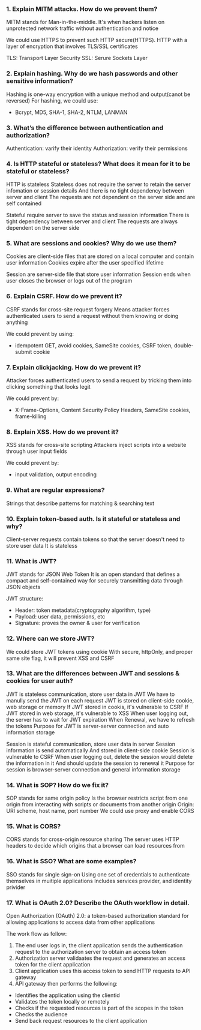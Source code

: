 ### 1. Explain MITM attacks. How do we prevent them?
MITM stands for Man-in-the-middle. It's when hackers listen on unprotected network traffic without authentication and notice

We could use HTTPS to prevent such
HTTP secure(HTTPS). HTTP with a layer of encryption that involves TLS/SSL certificates

TLS: Transport Layer Security
SSL: Serure Sockets Layer

### 2. Explain hashing. Why do we hash passwords and other sensitive information?
Hashing is one-way encryption with a unique method and output(canot be reversed)
For hashing, we could use:
- Bcrypt, MD5, SHA-1, SHA-2, NTLM, LANMAN

### 3. What’s the difference between authentication and authorization?
Authentication: varify their identity
Authorization: verify their permissions

### 4. Is HTTP stateful or stateless? What does it mean for it to be stateful or stateless?
HTTP is stateless
Stateless does not require the server to retain the server infomation or session details
And there is no tight dependency between server and client
The requests are not dependent on the server side and are self contained

Stateful require server to save the status and session information
There is tight dependency between server and client
The requests are always dependent on the server side

### 5. What are sessions and cookies? Why do we use them?
Cookies are client-side files that are stored on a local computer and contain user information
Cookies expire after the user specified lifetime

Session are server-side file that store user information
Session ends when user closes the browser or logs out of the program

### 6. Explain CSRF. How do we prevent it?
CSRF stands for cross-site request forgery
Means attacker forces authenticated users to send a request without them knowing or doing anything

We could prevent by using: 
- idempotent GET, avoid cookies, SameSite cookies, CSRF token, double-submit cookie

### 7. Explain clickjacking. How do we prevent it?
Attacker forces authenticated users to send a request by tricking them into clicking something
that looks legit

We could prevent by:
- X-Frame-Options, Content Security Policy Headers, SameSite cookies, frame-killing

### 8. Explain XSS. How do we prevent it?
XSS stands for cross-site scripting
Attackers inject scripts into a website through user input fields

We could prevent by:
- input validation, output encoding

### 9. What are regular expressions?
Strings that describe patterns for matching & searching text

### 10. Explain token-based auth. Is it stateful or stateless and why?
Client-server requests contain tokens so that the server doesn't need to store user data
It is stateless 

### 11. What is JWT?
JWT stands for JSON Web Token
It is an open standard that defines a compact and self-contained way for securely transmitting
data through JSON objects

JWT structure:
- Header: token metadata(cryptography algorithm, type)
- Payload: user data, permissions, etc
- Signature: proves the owner & user for verification

### 12. Where can we store JWT?
We could store JWT tokens using cookie
With secure, httpOnly, and proper same site flag, it will prevent XSS and CSRF

### 13. What are the differences between JWT and sessions & cookies for user auth?
JWT is stateless communication, store user data in JWT
We have to manully send the JWT on each request
JWT is stored on client-side cookie, web storage or memory
If JWT stored in cookis, it's vulnerable to CSRF
If JWT stored in web storage, it's vulnerable to XSS
When user logging out, the server has to wait for JWT expiration
When Renewal, we have to refresh the tokens
Purpose for JWT is server-server connection and auto information storage

Session is stateful communication, store user data in server
Session information is send automatically
And stored in client-side cookie
Session is vulnerable to CSRF
When user logging out, delete the session would delete the information in it
And should update the session to renewal it
Purpose for session is browser-server connection and general information storage

### 14. What is SOP? How do we fix it?
SOP stands for same origin policy
Is the browser restricts script from one origin from interacting with scripts or documents from another origin
Origin: URI scheme, host name, port number
We could use proxy and enable CORS

### 15. What is CORS?
CORS stands for cross-origin resource sharing
The server uses HTTP headers to decide which origins that a browser can load resources from

### 16. What is SSO? What are some examples?
SSO stands for single sign-on
Using one set of credentials to authenticate themselves in muitiple applications
Includes services provider, and identity privider

### 17. What is OAuth 2.0? Describe the OAuth workflow in detail.
Open Authorization (OAuth) 2.0: a token-based authorization standard for allowing applications to access data from other applications

The work flow as follow:
1. The end user logs in, the client application sends the authentication request 
to the authorization server to obtain an access token
2. Authorization server validaates the request and generates an access token for the client application
3. Client application uses this access token to send HTTP requests to API gateway
4. API gateway then performs the following:
- Identifies the application using the clientid
- Validates the token locally or remotely
- Checks if the requested resources is part of the scopes in the token
- Checks the audience
- Send back request resources to the client application